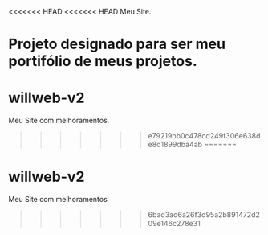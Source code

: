<<<<<<< HEAD
<<<<<<< HEAD
Meu Site.

Projeto designado para ser meu portifólio de meus projetos.
=======
# willweb-v2
Meu Site com melhoramentos.
>>>>>>> e79219bb0c478cd249f306e638de8d1899dba4ab
=======
# willweb-v2
Meu Site com melhoramentos
>>>>>>> 6bad3ad6a26f3d95a2b891472d209e146c278e31
